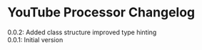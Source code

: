 # YouTube Processor Changelog

0.0.2:  Added class structure
        improved type hinting  
0.0.1:  Initial version 

